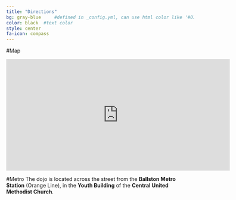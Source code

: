 ```yaml
---
title: "Directions"
bg: gray-blue     #defined in _config.yml, can use html color like '#010101'
color: black  #text color
style: center
fa-icon: compass
---
```

#Map

<div class="responsive-iframe-container">
<iframe   src="https://www.google.com/maps/embed?pb=!1m14!1m8!1m3!1d776.4549911238006!2d-77.11092010185241!3d38.88236070343589!3m2!1i1024!2i768!4f13.1!3m3!1m2!1s0x0000000000000000%3A0x5affd7c39d8e35ac!2sCentral+United+Methodist+Church!5e0!3m2!1sen!2sus!4v1424045382229" width="600" height="300" frameborder="0" style="border:0"></iframe>
</div>


#Metro
The dojo is located across the street from the **Ballston Metro Station** (Orange Line), in the **Youth Building** of the **Central United Methodist Church**.
